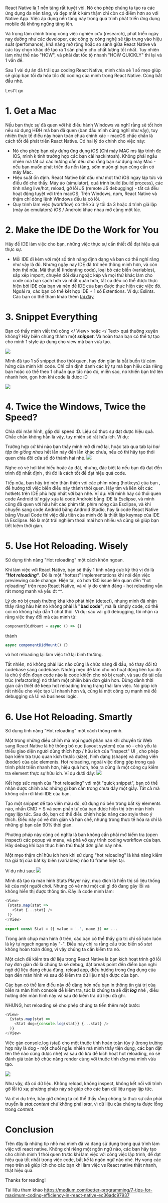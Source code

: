 React Native là 1 nền tảng rất tuyệt vời. Nó cho phép chúng ta tạo ra các ứng dụng đa nền tảng, và đẹp mắt k kém thậm chí còn có điểm hơn so với Native App. Việc áp dụng nền tảng này trong quá trình phát triển ứng dụng mobile đã không ngừng tăng lên.

Và trọng tâm chính trong công việc nghiên cứu (research), phát triển ngày nay dường như các developer, các công ty công nghệ sẽ tập trung vào hiệu suất (perfomance), khả năng mở rộng hoặc so sánh giữa React Native và các tùy chọn khác để tạo ra 1 sản phẩm cho chất lượng tốt nhất. Tuy nhiên làm như thế nào "HOW", và phải đạt tốc tộ nhanh "HOW QUICKLY" thì lại và 1 vấn đề.

Sau 1 vài dự án đã trải qua coding React Native, mình chia sẻ 1 số mẹo giúp sẽ giúp bạn tối đa hóa tốc độ coding của mình trong React Native. Cùng bắt đầu nhé.

Lest't go

# 1. Get a Mac
Nếu bạn thực sự đã quen với hệ điều hành Windows và nghĩ rằng sẽ tốt hơn nếu sử dụng HĐH mà bạn đã quen (ban đầu mình cũng nghĩ như vậy), tuy nhiên thực tế điều này hoàn toàn chưa chính xác - macOS chắc chắn là cách tốt để phát triển React Native.
Có hai lý do chính cho việc này:
- Nó cho phép bạn xây dựng ứng dụng iOS (Chỉ máy MAC ms lập trình đc IOS, mình k tính trường hợp các bạn cài hackintosh). Không phải ngẫu nhiên mà tất cả các hướng dẫn đều cho rằng bạn sử dụng máy Mac - nếu bạn muốn phát triển đa nền tảng, sớm muộn gì bạn cũng cần có máy Mac.
- Hiệu suất ổn định. React Native bắt đầu như một thứ iOS ngay lập tức và điều đó cho thấy. Máy ảo (simulator), quá trình build (build process), các tính năng live/hot, reload, gỡ lỗi JS (remote JS debugging) - tất cả đều hoạt động tuyệt vời trên macOS. Trên Windows, npm, React Native và thậm chí dòng lệnh Windows đều là có lỗi.
- Quy trình làm việc (workflow) có thể xử lý tối đa 3 hoặc 4 trình giả lập (máy ảo emulators) iOS / Android khác nhau mở cùng một lúc.

# 2. Make the IDE Do the Work for You
Hãy để IDE làm việc cho bạn, những việc thực sự cần thiết để đạt hiệu quả thực sự. 
- Mỗi IDE đi kèm với một số tính năng định dạng và bạn có thể nghĩ rằng như vậy là đủ. Nhưng ngày nay IDE đã trở nên thông minh hơn, và còn hơn thế nữa.
Mã thụt lề (Indenting code), loại bỏ các biến (variables), sắp xếp import, chuyển đổi dấu ngoặc kép và mọi thứ khác làm cho code của bạn sạch hơn và nhất quán hơn, tất cả đều có thể được thực hiện bởi IDE của bạn và nên để IDE của bạn được thực hiện các việc đó.
Ngoài ra, các bạn có thể kết hợp IDE + 1 số Extentions. Ví dụ: Eslints. 
Các bạn có thể tham khảo thêm [tại đây](https://blog.echobind.com/integrating-prettier-eslint-airbnb-style-guide-in-vscode-47f07b5d7d6a)

# 3. Snippet Everything
Bạn có thấy mình viết thủ công <View> </ View> hoặc <Text> </ Text> quá thường xuyên không? Hãy biến chúng thành một ***snippet***. Và hoàn toàn bạn có thể tự tạo cho mình 1 style áp dụng cho view mà bạn vừa tạo. 

![](https://images.viblo.asia/c9a8f070-e94e-4a30-ada9-f8339b1c42a8.gif)

Mình đã tạo 1 số snippet theo thói quen, hay đơn giản là bắt buồn từ cảm hứng của mình khi code. Chỉ cần định danh các ký tự mà bạn hiểu của riêng bạn hoặc có thể theo 1 chuẩn quy tắc nào đó, miễn sao, nó khiến bạn trở lên nhanh hơn, gọn hơn khi code là được :D

![](https://images.viblo.asia/30813e7b-0019-4402-a623-f1c9eaaed662.gif)

# 4. Twice the Windows, Twice the Speed?
Chia đôi màn hình, gấp đôi speed :D. Liệu có thực sự đạt được hiệu quả.
Chắc chắn không hẳn là vậy, tuy nhiên sẽ rất hữu ích. Ví dụ: 

Trường hợp cứ khi nào bạn thấy mình mở đi mở lại, hoặc tab qua tab lại *hai tập tin giống nhau* hết lần này đến lần khác chưa, nếu có thì hãy tạo thói quen chia đôi cửa sổ đó thành hai nhé.
![](https://images.viblo.asia/60160bc6-c80c-4da2-833d-d10ec5333734.png)

Nghe có vẻ hơi khó hiểu hoặc áp đặt, nhưng, đặc biệt là nếu bạn đã đạt đến trình độ nhất định , thì đó là cách tốt để đạt hiệu quả code.

Tiếp nữa, bạn hãy trở nên thân thiện với các phím nóng (hotkeys) của bạn , để hướng tới việc biến điều này thành thói quen. Hãy tìm và liên kết các hotkets trên IDE phù hợp nhất với bạn nhé. 
Ví dụ: Với mình hay có thói quen code Android từ ngày xưa là code Android bằng IDE là Esclipse, và mình cũng đã quen với hầu hết các phím tắt, phím nóng của Esclipse, và khi chuyển sang code Android bằng Android Studio, hay là code React Native bằng Visual Code thì việc đầu tiên của mình đó là thiết lập keymap của IDE là Esclipse. Nó là một trải nghiệm thoải mái hơn nhiều và cũng sẽ giúp bạn tiết kiệm thời gian.

# 5. Use Hot Reloading. Wisely
Sử dụng tính năng "Hot reloading" một cách khôn ngoan.

Khi làm việc với React Native, bạn sẽ thấy 1 tính năng cực kỳ thú vị đó là ***"Hot reloading"***. Đó là một "hottest" implementations khi nói đến việc previewing code change.
Hiện tại, có hơn 130 issue liên quan đến "hot reloading" trên repo React Native, và vì lý do chính đáng - hot reloading vẫn rất mong manh và yếu ớt ^^.

Lý do nó bị crash thường khá khó phát hiện (detect), nhưng mình đã nhận thấy rằng hầu hết nó không phải là **"bad code"**, mà là simply code, có thể coi nó không hấp dẫn 1 chút thôi.
Ví dụ: sau vài giờ debugging, tôi nhận ra rằng việc thay đổi mã của mình từ:
```javascript
componentDidMount = async () => {}
```
thành
```javascript
async componentDidMount() {}
```
và  hot reloading lại làm việc trở lại bình thường.

Tất nhiên, nó không phải lúc nào cũng là chức năng đi đầu, nó thay đổi từ codebase sang codebase. Nhưng mẹo để làm cho nó hoạt động liên tục đó là chú ý đến đoạn code nào là code khiến cho nó bị crash, và sau đó tái cấu trúc (refactoring) nó thành một phiên bản đơn giản hơn.
Đừng dành thời gian cần thiết để keep hot reloading trong trạng thái làm việc. Nó giúp ích rất nhiều cho việc tạo UI nhanh hơn và, cũng là một công cụ mạnh mẽ để debugging cả UI và business logic.

# 6. Use Hot Reloading. Smartly
Sử dụng tính năng "Hot reloading" một cách thông minh.

Một trong những điều chính mà mọi người phàn nàn khi chuyển từ Web sang React Native là hệ thống bố cục (layout system) của nó - chủ yếu là thiếu giao diện người dùng thích hợp / hữu ích của "Inspect" UI , cho phép bạn kiểm tra trực quan kích thước (size), hình dạng (shape) và đường viền (boder) của các elements.
Hot reloading, ngoài việc đóng góp trong quá trình phát triển nhanh hơn, hiệu quả hơn, hóa ra cũng là một công cụ kiểm tra element thực sự hữu ích.
Ví dụ dưới dây:
![](https://images.viblo.asia/76f7d543-5acb-4a88-b721-1b9e5f2ec9b8.gif)

Kết hợp sức mạnh của "hot reloading" với một "quick snippet", bạn có thể nhận được chính xác những gì bạn cần trong chưa đầy một giây. Tất cả mà không cần rời khỏi IDE của bạn.

Tạo một snippet để tạo viền màu đỏ, sử dụng nó bên trong bất kỳ elements nào, nhấn CMD + S và xem phần tử của bạn được hiển thị trên màn hình ngay lập tức. Sau đó, bạn có thể điều chỉnh hoặc nâng cao style theo ý thích. Điều này có vẻ đơn giản và hạn chế, nhưng trong thực tế hóa ra chỉ là những gì bạn cần 90% thời gian.

Phương pháp này cũng có nghĩa là bạn không cần phải mở kiểm tra (open inspect) các popup và menu, và phá vỡ quy trình coding workflow của bạn. Hãy debug khi bạn thực hiện thủ thuật đơn giản này nhé. 

Một mẹo thậm chí hữu ích hơn khi sử dụng "hot reloading" là khả năng kiểm tra giá trị của bất kỳ biến (variables) nào từ frame hiện tại.

Ví dụ như sau:
![](https://images.viblo.asia/7b1e2939-7b88-4fe6-834e-9d308815e2db.png)

Mình đã tạo ra màn hình Stats Player này, mục đích là hiển thị số liệu thống kê của một người chơi. Nhưng có vẻ như một cái gì đó đang gây lỗi và không hiển thị được thông tin.
Đây là code mình làm: 
```JavaScript
<View>
 {stats.map(stat => 
   <Stat {...stat} />
 )}
</View>
...
export const Stat = ({ value = '-', name }) => ...
```
Trong ảnh chụp màn hình ở trên, các bạn có thể thấy giá trị chỉ số luôn luôn là ký tự ngạch ngang này "-". Điều này chỉ ra rằng cấu trúc biến số *stat* không hoàn toàn đúng, vì vậy chúng ta cần kiểm tra nó.

Một cách để kiểm tra dữ liệu trong React Native là bạn kích hoạt trình gỡ lỗi hay đơn giản đó là chúng ta sẽ debug, đặt break point đến điểm bạn nghi ngờ dữ liệu đang chưa đúng, reload app, điều hướng trong ứng dụng của bạn đến màn hình và sau đó kiểm tra dữ liệu nhận được của bạn.

Các bạn có thể làm điều này dễ dàng hơn nếu bạn in thông tin giá trị của biến ra màn hình console để kiểm tra, tức là chúng ta sẽ đặt ***log*** nhé , điều hướng đến màn hình này và sau đó kiểm tra dữ liệu đã ghi.

NHƯNG, hot reloading sẽ cho phép chúng ta tiến thêm một bước:
```JavaScript
<View>
  {stats.map(stat => 
    <Stat dog={console.log(stat)} {...stat} />
  )}
</View>
```

Việc gán console.log (stat) cho một thuộc tính hoàn toàn tùy ý  (trong trường hợp này là dog - một chuỗi ngẫu nhiên mà mình thấy tiện dụng, các bạn đặt tên thế nào cũng được nhé) và sau đó lưu để kích hoạt hot reloading, nó sẽ đánh giá toàn bộ chức năng render cùng với thuộc tính *dog* mà mình vừa tạo.

![](https://images.viblo.asia/b5ddbc55-d17c-4e12-915b-b30451e1b18e.png)

Như vậy, đã có dữ liệu. Không reload, không inspect, không kết nối với trình gỡ lỗi từ xa; phương pháp này sẽ giúp cho các bạn dữ liệu ngay lập tức.

Và ở ví dụ trên, bây giờ chúng ta có thể thấy rằng chúng ta thực sự cần phải truyền là *stat.content* chứ không phải *stat*, vì dữ liệu của chúng ta được lồng trong *content*.

# Conclusion
Trên đây là những tip nhỏ mà mình đã và đang sử dụng trong quá trình làm việc với react native. Không chỉ riêng một ngôn ngữ nào, các bạn hãy tạo cho chính mình 1 thói quen trước khi làm việc với công việc lập trình, để đạt hiệu quả tốt nhất trong việc code, bất kể là ngôn ngữ nào nhé. Hy vọng các mẹo trên sẽ giúp ích cho các bạn khi làm việc vs React native thật nhanh, thật hiệu quả. 

Thanks for reading!

Tài liệu tham khảo
https://medium.com/better-programming/7-tips-for-maximum-coding-efficiency-in-react-native-ec36adc97937